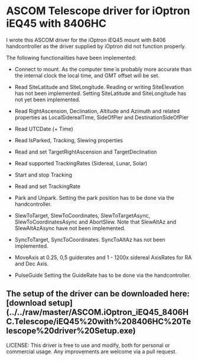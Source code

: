# ASCOM Telescope driver for iOptron iEQ45 with 8406HC

I wrote this ASCOM driver for the iOptron iEQ45 mount with 8406 handcontroller as the driver supplied by iOptron did not function properly.

The following functionalities have been implemented:
- Connect to mount. As the computer time is probably more accurate than the internal clock the local time, and GMT offset will be set.
- Read SiteLatitude and SiteLongitude. Reading or writing SiteElevation has not been implemented. Setting SiteLatitude and SiteLongitude has not yet been implemented.
- Read RightAscension, Declination, Altitude and Azimuth and related properties as LocalSiderealTime, SideOfPier and DestinationSideOfPier
- Read UTCDate (+ Time)
- Read IsParked, Tracking, Slewing properties
- Read and set TargetRightAscension and TargetDeclination
- Read supported TrackingRates (Sidereal, Lunar, Solar)

- Start and stop Tracking
- Read and set TrackingRate
- Park and Unpark. Setting the park position has to be done via the handcontroller.
- SlewToTarget, SlewToCoordinates, SlewToTargetAsync, SlewToCoordinatesAsync and AbortSlew. Note that SlewAltAz and SlewAltAzAsync have not been implemented.
- SyncToTarget, SyncToCoordinates. SyncToAltAz has not been implemented.
- MoveAxis at 0.25, 0,5 guiderates and 1 - 1200x sidereal AxisRates for RA and Dec Axis.
- PulseGuide Setting the GuideRate has to be done via the handcontroller.

<H2>The setup of the driver can be downloaded here:
[download setup](../../raw/master/ASCOM.iOptron_iEQ45_8406HC.Telescope/iEQ45%20with%208406HC%20Telescope%20driver%20Setup.exe)</H2>

LICENSE:
This driver is free to use and modify, both for personal or commercial usage. Any improvements are welcome via a pull request.
